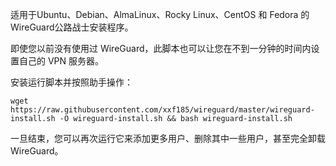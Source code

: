 
适用于Ubuntu、Debian、AlmaLinux、Rocky Linux、CentOS 和 Fedora 的WireGuard公路战士安装程序。

即使您以前没有使用过 WireGuard，此脚本也可以让您在不到一分钟的时间内设置自己的 VPN 服务器。

安装运行脚本并按照助手操作：

```
wget https://raw.githubusercontent.com/xxf185/wireguard/master/wireguard-install.sh -O wireguard-install.sh && bash wireguard-install.sh
```

一旦结束，您可以再次运行它来添加更多用户、删除其中一些用户，甚至完全卸载 WireGuard。

